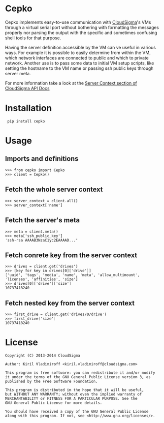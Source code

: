 Cepko
=====

Cepko implements easy-to-use communication with
[CloudSigma](http://cloudsigma.com)'s VMs through a virtual serial port
without bothering with formatting the messages properly nor parsing the
output with the specific and sometimes confusing shell tools for that purpose.

Having the server definition accessible by the VM can ve useful in various ways.
For example it is possible to easily determine from within the VM, which network
interfaces are connected to public and which to private network. Another use is
to pass some data to initial VM setup scripts, like setting the hostname to the
VM name or passing ssh public keys through server meta.

For more information take a look at the [Server Context section of CloudSigma
API Docs](http://cloudsigma-docs.readthedocs.org/en/latest/server_context.html)


Installation
============

     pip install cepko


Usage
=====

Imports and definitions
-----------------------

    >>> from cepko import Cepko
    >>> client = Cepko()


Fetch the whole server context
------------------------------

    >>> server_context = client.all()
    >>> server_context['name']


Fetch the server's meta
-----------------------

    >>> meta = client.meta()
    >>> meta['ssh_public_key']
    'ssh-rsa AAAAB3NzaC1yc2EAAAAD...'

Fetch conrete key from the server context
-----------------------------------------

    >>> drives = client.get('drives')
    >>> [key for key in drives[0]['drive']]
    ['uuid', 'tags', 'media', 'name', 'meta', 'allow_multimount', 'licenses', 'affinities', 'size']
    >>> drives[0]['drive']['size']
    10737418240

Fetch nested key from the server context
----------------------------------------

    >>> first_drive = client.get('drives/0/drive')
    >>> first_drive['size']
    10737418240


License
=======

    Copyright (C) 2013-2014 CloudSigma

    Author: Kiril Vladimiroff <kiril.vladimiroff@cloudsigma.com>

    This program is free software: you can redistribute it and/or modify
    it under the terms of the GNU General Public License version 3, as
    published by the Free Software Foundation.

    This program is distributed in the hope that it will be useful,
    but WITHOUT ANY WARRANTY; without even the implied warranty of
    MERCHANTABILITY or FITNESS FOR A PARTICULAR PURPOSE. See the
    GNU General Public License for more details.

    You should have received a copy of the GNU General Public License
    along with this program. If not, see <http://www.gnu.org/licenses/>.
